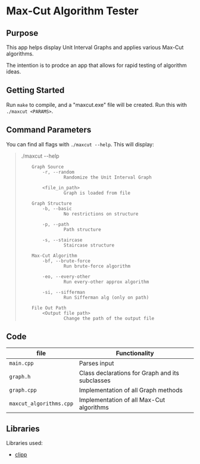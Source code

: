 # Max-Cut Algorithm Tester

## Purpose

This app helps display Unit Interval Graphs and applies various Max-Cut algorithms.

The intention is to prodce an app that allows for rapid testing of algorithm ideas.

## Getting Started

Run `make` to compile, and a "maxcut.exe" file will be created. Run this with `./maxcut <PARAMS>`.

## Command Parameters

You can find all flags with `./maxcut --help`. This will display:

> ./maxcut --help
>
>         Graph Source
>             -r, --random
>                     Randomize the Unit Interval Graph
> 
>             <file_in_path>
>                     Graph is loaded from file
> 
>         Graph Structure
>             -b, --basic
>                     No restrictions on structure
> 
>             -p, --path
>                     Path structure
> 
>             -s, --staircase
>                     Staircase structure
> 
>         Max-Cut Algorithm
>             -bf, --brute-force
>                     Run brute-force algorithm
> 
>             -eo, --every-other
>                     Run every-other approx algorithm
> 
>             -si, --sifferman
>                     Run Sifferman alg (only on path)
> 
>         File Out Path
>             <Output file path>
>                     Change the path of the output file


## Code

| file                    | Functionality                                   |
|-------------------------|-------------------------------------------------|
| `main.cpp`              | Parses input                                    |
| `graph.h`               | Class declarations for Graph and its subclasses |
| `graph.cpp`             | Implementation of all Graph methods             |
| `maxcut_algorithms.cpp` | Implementation of all Max-Cut algorithms        |


## Libraries

Libraries used:

 * [clipp](https://github.com/muellan/clipp)



